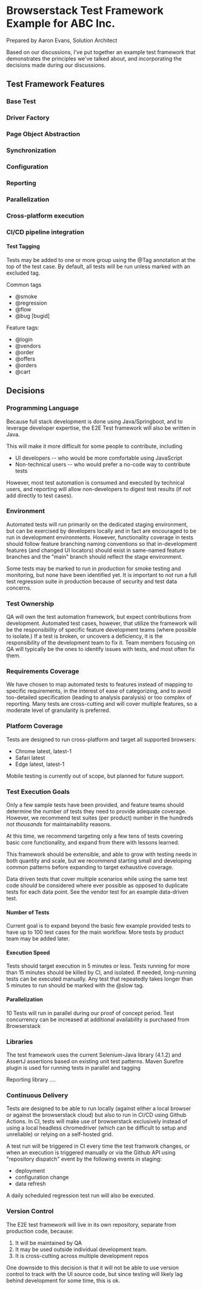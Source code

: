 Browserstack Test Framework Example for ABC Inc.
================================================

Prepared by Aaron Evans, Solution Architect

Based on our discussions, I've put together an example test framework that demonstrates the principles we've talked about, and incorporating the decisions made during our discussions.

Test Framework Features
-----------------------

### Base Test
### Driver Factory
### Page Object Abstraction
### Synchronization
### Configuration
### Reporting
### Parallelization
### Cross-platform execution
### CI/CD pipeline integration


#### Test Tagging

Tests may be added to one or more group using the @Tag annotation at the top of the test case.
By default, all tests will be run unless marked with an excluded tag.

Common tags
 * @smoke
 * @regression
 * @flow
 * @bug [bugid]

Feature tags:

 * @login
 * @vendors
 * @order
 * @offers
 * @orders
 * @cart


Decisions
---------

### Programming Language

Because full stack development is done using Java/Springboot, and to leverage developer expertise, the E2E Test framework will also be written in Java.  

This will make it more difficult for some people to contribute, including
 * UI developers -- who would be more comfortable using JavaScript
 * Non-technical users -- who would prefer a no-code way to contribute tests

However, most test automation is consumed and executed by technical users, and reporting will allow non-developers to digest test results (if not add directly to test cases).


### Environment

Automated tests will run primarily on the dedicated staging environment, but can be exercised by developers locally and in fact are encouraged to be run in development environments.  However, functionality coverage in tests should follow feature branching naming conventions so that in-development features (and changed UI locators) should exist in same-named feature branches and the "main" branch should reflect the stage environment.

Some tests may be marked to run in production for smoke testing and monitoring, but none have been identified yet.  It is important to *not* run a full test regression suite in production because of security and test data concerns.

### Test Ownership

QA will own the test automation framework, but expect contributions from development. 
Automated test cases, however, that utilize the framework will be the responsibility of specific feature development teams (where possible to isolate.)
If a test is broken, or uncovers a deficiency, it is the responsibility of the development team to fix it.  Team members focusing on QA will typically be the ones to identify issues with tests, and most often fix them.

### Requirements Coverage

We have chosen to map automated tests to features instead of mapping to specific requirements, in the interest of ease of categorizing, and to avoid too-detailed specification (leading to analysis paralysis) or too complex of reporting.  Many tests are cross-cutting and will cover multiple features, so a moderate level of granularity is preferred.

### Platform Coverage

Tests are designed to run cross-platform and target all supported browsers:
 * Chrome latest, latest-1
 * Safari latest
 * Edge latest, latest-1

Mobile testing is currently out of scope, but planned for future support.

### Test Execution Goals

Only a few sample tests have been provided, and feature teams should determine the number of tests they need to provide adequate coverage.  However, we recommend test suites (per product) number in the hundreds *not thousands* for maintainability reasons.

At this time, we recommend targeting only a few tens of tests covering basic core functionality, and expand from there with lessons learned.

This framework should be extensible, and able to grow with testing needs in both quantity and scale, but we recommend starting small and developing common patterns before expanding to target exhaustive coverage.

Data driven tests that cover multiple scenarios while using the same test code should be considered where ever possible as opposed to duplicate tests for each data point. See the vendor test for an example data-driven test.

#### Number of Tests

Current goal is to expand beyond the basic few example provided tests to have up to 100 test cases for the main workflow.  More tests by product team may be added later.

#### Execution Speed

Tests should target execution in 5 minutes or less.  Tests running for more than 15 minutes should be killed by CI, and isolated.  If needed, long-running tests can be executed manually.  Any test that repeatedly takes longer than 5 minutes to run should be marked with the @slow tag.

#### Parallelization

10 Tests will run in parallel during our proof of concept period.  Test concurrency can be increased at additional availability is purchased from Browserstack

### Libraries

The test framework uses the current Selenium-Java library (4.1.2) and AssertJ assertions based on existing unit test patterns.  Maven Surefire plugin is used for running tests in parallel and tagging 

Reporting library ....

### Continuous Delivery

Tests are designed to be able to run locally (against either a local browser or against the browserstack cloud) but also to run in CI/CD using Github Actions.  In CI, tests will make use of browserstack exclusively instead of using a local headless chromedriver (which can be difficult to setup and unreliable) or relying on a self-hosted grid.

A test run will be triggered in CI every time the test framwork changes, or when an execution is triggered manually or via the Github API  using "repository dispatch" event by the following events in staging:

 * deployment
 * configuration change
 * data refresh

A daily scheduled regression test run will also be executed.

### Version Control
The E2E test framework will live in its own repository, separate from production code, because: 
1. It will be maintained by QA 
2. It may be used outside individual development team.
3. It is cross-cutting across multiple development repos

One downside to this decision is that it will not be able to use version control to track with the UI source code, but since testing will likely lag behind development for some time, this is ok. 